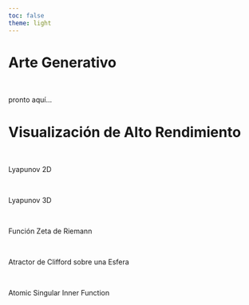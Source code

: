 ```yaml
---
toc: false
theme: light
---
```


# Arte Generativo 


<br>

pronto aquí...


# Visualización de Alto Rendimiento 

<br> 

Lyapunov 2D 


<br> 

Lyapunov 3D 



<br> 

Función Zeta de Riemann


<br> 


Atractor de Clifford sobre una Esfera  


<br> 

Atomic Singular Inner Function

